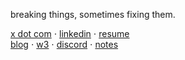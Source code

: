 breaking things, sometimes fixing them.

[x dot com](https://x.com/itssdevk) ⋅ [linkedin](https://linkedin.com/in/devanshk-kukreja) ⋅ [resume](https://drive.google.com/file/d/1hCUJBy0J5ZpIz3zmU1OSlIu4dDpY_uA9/view?usp=sharing)  
[blog](https://devanshk.xyz/blog) ⋅ [w3](https://devanshk.xyz) ⋅ [discord](https://discord.com/users/880029277821763655) ⋅ [notes](https://notes.devanshk.xyz)  

